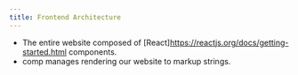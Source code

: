 ```yaml
---
title: Frontend Architecture
---
```


- The entire website composed of [React]<https://reactjs.org/docs/getting-started.html> components. 
- comp manages rendering our website to markup strings.
